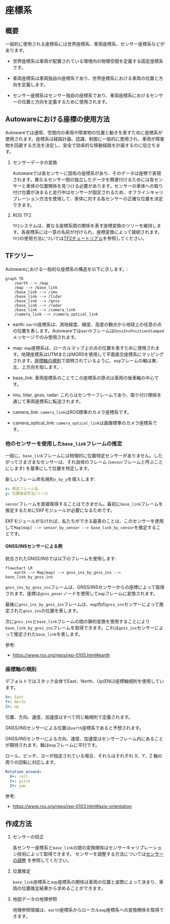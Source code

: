 # 座標系

## 概要

一般的に使用される座標系には世界座標系、車両座標系、センサー座標系などがあります。

- 世界座標系は車両が配置されている環境内の物理空間を定義する固定座標系です。

- 車両座標系は車両独自の座標系であり、世界座標系における車両の位置と方向を定義します。

- センサー座標系はセンサー独自の座標系であり、車両座標系におけるセンサーの位置と方向を定義するために使用されます。

## Autowareにおける座標の使用方法

Autowareでは通常、空間内の車両や障害物の位置と動きを表すために座標系が使用されます。座標系は経路計画、認識、制御に一般的に使用され、車両が障害物を回避する方法を決定し、安全で効率的な移動経路を計画するのに役立ちます。

1. センサーデータの変換

   Autowareでは各センサーに固有の座標系があり、そのデータは座標で表現されます。異なるセンサー間の独立したデータを関連付けるためには各センサーと車体の位置関係を見つける必要があります。センサーの車体への取り付け位置が決まると走行中はセンサーが固定されるため、オフラインキャリブレーション方法を使用して、車体に対する各センサーの正確な位置を決定できます。

2. ROS TF2

   `TF2`システムは、異なる座標系間の関係を表す座標変換のツリーを維持します。各座標系には一意の名前が付けられ、座標変換によって接続されます。 `TF2`の使用方法については[TF2チュートリアル](http://docs.ros.org/en/galactic/Concepts/About-Tf2.html)を参照してください。

## TFツリー

Autowareにおける一般的な座標系の構造を以下に示します。:

```mermaid
graph TD
    /earth --> /map
    /map --> /base_link
    /base_link --> /imu
    /base_link --> /lidar
    /base_link --> /gnss
    /base_link --> /radar
    /base_link --> /camera_link
    /camera_link --> /camera_optical_link
```

- earth: `earth`座標系は、測地経度、緯度、高度の観点から地球上の任意の点の位置を表します。Autowareでは`earth`フレームは`GnssInsPositionStamped`メッセージでのみ使用されます。

- map: `map`座標系は、ローカルマップ上の点の位置を表すために使用されます。地理座標系はUTMまたはMGRSを使用して平面直交座標系にマッピングされます。[座標軸の規則](#coordinate-axes-conventions)で説明されているように、`map`フレームの軸は東、北、上方向を指します。.

- base_link: 車両座標系のことでこの座標系の原点は車両の後車軸の中心です。

- imu, lidar, gnss, radar: これらはセンサーフレームであり、取り付け関係を通じて車両座標系に転送されます。

- camera_link: `camera_link`はROS標準のカメラ座標系です。

- camera_optical_link: `camera_optical_link`は画像標準のカメラ座標系です。

### 他のセンサーを使用した`base_link`フレームの推定

一般に、`base_link`フレームには物理的に位置特定センサーがありません。したがってさまざまなセンサーは、それ自体のフレーム (`sensor`フレームと呼ぶことにします) を基準にして位置を特定します。

新しいフレーム命名規則`x_by_y`を導入します:

```yaml
x: 推定フレーム名
y: 位置推定手法/ソース
```

`sensor`フレームを直接取得することはできません。最初に`base_link`フレームを推定するためにEKFモジュールが必要になるためです。

EKFモジュールがなければ、私たちができる最善のことは、このセンサーを使用して`Map[map] --> sensor_by_sensor --> base_link_by_sensor`を推定することです。

#### GNSS/INSセンサーによる例

統合されたGNSS/INSでは以下のフレームを使用します:

```mermaid
flowchart LR
    earth --> Map[map] --> gnss_ins_by_gnss_ins --> base_link_by_gnss_ins
```

`gnss_ins_by_gnss_ins`フレームは、GNSS/INSセンサーからの座標によって取得されます。座標は`gnss_poser`ノードを使用して`map`フレームに変換されます。

最後に`gnss_ins_by_gnss_ins`フレームは、`map`内の`gnss_ins`センサーによって推定された`gnss_ins`の位置を表します。

次に`gnss_ins`と`base_link`フレームの間の静的変換を使用することにより`base_link_by_gnss_ins`フレームを取得できます。これは`gnss_ins`センサーによって推定された`base_link`を表します。

参考:

- <https://www.ros.org/reps/rep-0105.html#earth>

### 座標軸の規則

デフォルトではスタック全体でEast、North、Up(ENU)座標軸規則を使用しています。

```yaml
X+: East
Y+: North
Z+: Up
```

位置、方向、速度、加速度はすべて同じ軸規則で定義されます。

GNSS/INSセンサーによる位置は`earth`座標系であると予想されます。

GNSS/INSセンサーによる方向、速度、加速度はセンサーフレーム内にあることが期待されます。軸は`map`フレームに平行です。

ロール、ピッチ、ヨーが指定されている場合、それらはそれぞれ X、Y、Z 軸の周りの回転に対応します。

```yaml
Rotation around:
  X+: roll
  Y+: pitch
  Z+: yaw
```

参考:

- <https://www.ros.org/reps/rep-0103.html#axis-orientation>

## 作成方法

1. センサーの校正

   各センサー座標系と`base_link`の間の変換関係はセンサーキャリブレーション技術によって取得できます。
   センサーを調整する方法については[センサーの調整](../../../how-to-guides/integrating-autoware/creating-vehicle-and-sensor-model/calibrating-sensors) を参照してください。

2. 位置推定

   `base_link`座標系と`map`座標系の関係は車両の位置と姿勢によって決まり、車両の位置推定結果から求めることができます。

3. 地図データの地理参照

   地理参照情報は、`earth`座標系からローカル`map`座標系への変換関係を取得できます。
